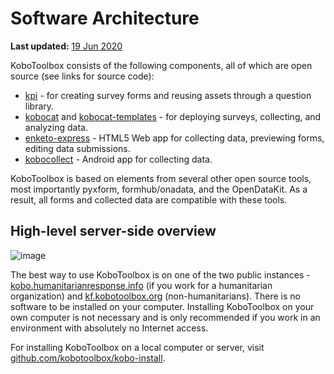 # Software Architecture

**Last updated:**
<a href="https://github.com/kobotoolbox/docs/blob/d5cdd698b4a91c3c45216f5a0f91ff7f0704a495/source/software_architecture.md" class="reference">19
Jun 2020</a>

KoboToolbox consists of the following components, all of which are open source
(see links for source code):

-   [kpi](https://github.com/kobotoolbox/kpi) - for creating survey forms and
    reusing assets through a question library.
-   [kobocat](https://github.com/kobotoolbox/kobocat) and
    [kobocat-templates](https://github.com/kobotoolbox/kobocat-template) - for
    deploying surveys, collecting, and analyzing data.
-   [enketo-express](https://github.com/kobotoolbox/enketo-express/) - HTML5 Web
    app for collecting data, previewing forms, editing data submissions.
-   [kobocollect](https://play.google.com/store/apps/details?id=org.koboc.collect.android) -
    Android app for collecting data.

KoboToolbox is based on elements from several other open source tools, most
importantly pyxform, formhub/onadata, and the OpenDataKit. As a result, all
forms and collected data are compatible with these tools.

## High-level server-side overview

![image](/images/software_architecture/overview.png)

The best way to use KoboToolbox is on one of the two public instances -
[kobo.humanitarianresponse.info](http://kobo.humanitarianresponse.info) (if you
work for a humanitarian organization) and
[kf.kobotoolbox.org](http://kf.kobotoolbox.org) (non-humanitarians). There is no
software to be installed on your computer. Installing KoboToolbox on your own
computer is not necessary and is only recommended if you work in an environment
with absolutely no Internet access.

For installing KoboToolbox on a local computer or server, visit
[github.com/kobotoolbox/kobo-install](https://github.com/kobotoolbox/kobo-install).
